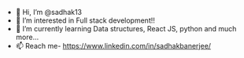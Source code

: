 - 👋 Hi, I’m @sadhak13
- 👀 I’m interested in Full stack development!!
- 🌱 I’m currently learning Data structures, React JS, python and much more...
- 📫 Reach me- https://www.linkedin.com/in/sadhakbanerjee/  

<!---
sadhak13/sadhak13 is a ✨ special ✨ repository because its `README.md` (this file) appears on your GitHub profile.
You can click the Preview link to take a look at your changes.
--->
